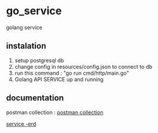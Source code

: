 # go_service

golang service

## instalation
1. setup postgresql db
2. change config in resources/config.json to connect to db
3. run this command : "go run cmd/http/main.go"
4. Golang API SERVICE up and running

## documentation
postman collection : 
[postman collection ](https://documenter.getpostman.com/view/20339531/Uz5GmvHH "Golang Postman Collection")

[service -erd](https://drive.google.com/file/d/1y729nvs1EMa4vUK5xZ5xRIINdEEybeuc/view?usp=sharing "ERD")